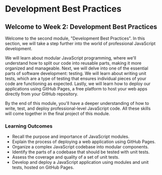 # Development Best Practices

## Welcome to Week 2: Development Best Practices

Welcome to the second module, "Development Best Practices". In this section, we will take a step further into the world of professional JavaScript development. 

We will learn about modular JavaScript programming, where we'll understand how to split our code into reusable parts, making it more organized and manageable. Next, we will delve into one of the essential parts of software development: testing. We will learn about writing unit tests, which are a type of testing that ensures individual pieces of your code are functioning as expected. Lastly, we will learn how to deploy our applications using GitHub Pages, a free platform to host your web apps directly from your GitHub repository.

By the end of this module, you'll have a deeper understanding of how to write, test, and deploy professional-level JavaScript code. All these skills will come together in the final project of this module.

### Learning Outcomes

- Recall the purpose and importance of JavaScript modules.
- Explain the process of deploying a web application using GitHub Pages.
- Organize a complex JavaScript codebase into modular components.
- Identify the parts of a codebase that should be tested with unit tests.
- Assess the coverage and quality of a set of unit tests.
- Develop and deploy a JavaScript application using modules and unit tests, hosted on GitHub Pages.